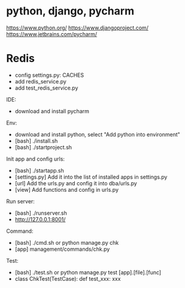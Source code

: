 # python, django, pycharm
https://www.python.org/
https://www.djangoproject.com/
https://www.jetbrains.com/pycharm/

# Redis
- config settings.py: CACHES
- add redis_service.py
- add test_redis_service.py

IDE:
- download and install pycharm

Env:
- download and install python, select "Add python into environment"
- [bash] ./install.sh
- [bash] ./startproject.sh

Init app and config urls:
- [bash] ./startapp.sh
- [settings.py] Add it into the list of installed apps in settings.py
- [url] Add the urls.py and config it into dba/urls.py
- [view] Add functions and config in urls.py

Run server:
- [bash] ./runserver.sh
- http://127.0.0.1:8001/

Command:
- [bash] ./cmd.sh or python manage.py chk
- [app] management/commands/chk.py

Test:
- [bash] ./test.sh or python manage.py test [app].[file].[func]
- class ChkTest(TestCase): def test_xxx: xxx
